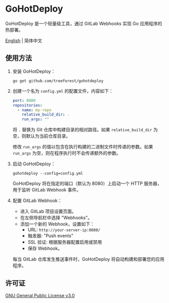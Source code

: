 # GoHotDeploy

GoHotDeploy 是一个轻量级工具，通过 GitLab Webhooks 实现 Go 应用程序的热部署。

[English](https://github.com/treeforest/gohotdeploy/blob/main/README.md) | 简体中文

## 使用方法

1. 安装 GoHotDeploy：

   ```shell
   go get github.com/treeforest/gohotdeploy
   ```

2. 创建一个名为 `config.yml` 的配置文件，内容如下：

   ```yaml
   port: 8080
   repositories:
     - name: my-repo
       relative_build_dir: .
       run_args: ""
   ```

   将 `.` 替换为 Git 仓库中构建目录的相对路径。如果 `relative_build_dir` 为空，则默认为当前仓库目录。

   修改 `run_args` 的值以包含在执行构建的二进制文件时传递的参数。如果 `run_args` 为空，则在程序执行时不会传递额外的参数。

3. 启动 GoHotDeploy：

   ```shell
   gohotdeploy --config=config.yml
   ```

   GoHotDeploy 将在指定的端口（默认为 8080）上启动一个 HTTP 服务器，用于监听 GitLab Webhook 事件。

4. 配置 GitLab Webhook：

   - 进入 GitLab 项目设置页面。
   - 在左侧导航栏中选择 "Webhooks"。
   - 添加一个新的 Webhook，设置如下：
     - URL: `http://your-server-ip:8080/`
     - 触发器: "Push events"
     - SSL 验证: 根据服务器配置启用或禁用
     - 保存 Webhook。

   每当 GitLab 仓库发生推送事件时，GoHotDeploy 将自动构建和部署您的应用程序。

## 许可证

[GNU General Public License v3.0](https://github.com/treeforest/gohotdeploy/blob/main/LICENSE)